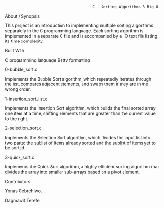                                             C - Sorting Algorithms & Big O


About / Synopsis


This project is an introduction to implementing multiple sorting algorithms separately in the C programming language. Each sorting algorithm is implemented in a separate C file and is accompanied by a -O text file listing its time complexity.


Built With

C programming language
Betty formatting

0-bubble_sort.c	

Implements the Bubble Sort algorithm, which repeatedly iterates through the list, compares adjacent elements, and swaps them if they are in the wrong order.

1-insertion_sort_list.c

Implements the Insertion Sort algorithm, which builds the final sorted array one item at a time, shifting elements that are greater than the current value to the right.

2-selection_sort.c

Implements the Selection Sort algorithm, which divides the input list into two parts: the sublist of items already sorted and the sublist of items yet to be sorted.

3-quick_sort.c

Implements the Quick Sort algorithm, a highly efficient sorting algorithm that divides the array into smaller sub-arrays based on a pivot element.


Contributors

Yonas Gebrehiwot

Dagmawit Terefe
